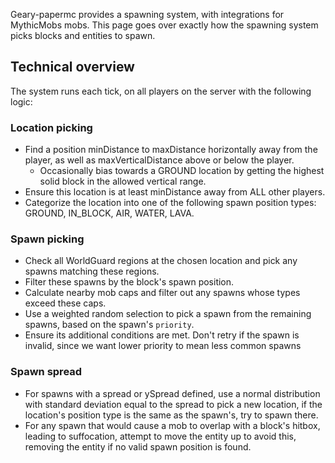 Geary-papermc provides a spawning system, with integrations for MythicMobs mobs. This page goes over exactly how the spawning system picks blocks and entities to spawn.

## Technical overview 

The system runs each tick, on all players on the server with the following logic:

### Location picking

- Find a position minDistance to maxDistance horizontally away from the player, as well as maxVerticalDistance above or below the player.
    - Occasionally bias towards a GROUND location by getting the highest solid block in the allowed vertical range.
- Ensure this location is at least minDistance away from ALL other players.
- Categorize the location into one of the following spawn position types: GROUND, IN_BLOCK, AIR, WATER, LAVA.

### Spawn picking

- Check all WorldGuard regions at the chosen location and pick any spawns matching these regions.
- Filter these spawns by the block's spawn position.
- Calculate nearby mob caps and filter out any spawns whose types exceed these caps.
- Use a weighted random selection to pick a spawn from the remaining spawns, based on the spawn's `priority`.
- Ensure its additional conditions are met. Don't retry if the spawn is invalid, since we want lower priority to mean less common spawns

### Spawn spread

- For spawns with a spread or ySpread defined, use a normal distribution with standard deviation equal to the spread to pick a new location, if the location's position type is the same as the spawn's, try to spawn there.
- For any spawn that would cause a mob to overlap with a block's hitbox, leading to suffocation, attempt to move the entity up to avoid this, removing the entity if no valid spawn position is found.
